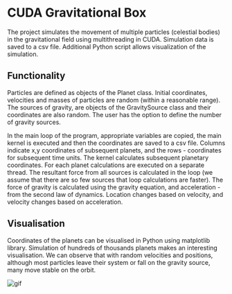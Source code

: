 # CUDA Gravitational Box

The project simulates the movement of multiple particles (celestial bodies) in the gravitational field using multithreading in CUDA. Simulation data is saved to a csv file. Additional Python script allows visualization of the simulation.

## Functionality

Particles are defined as objects of the Planet class. Initial coordinates, velocities and masses of particles
are random (within a reasonable range). The sources of gravity, are objects of the GravitySource class and their coordinates are also random. The user has the option
to define the number of gravity sources.

In the main loop of the program, appropriate variables are copied, the main kernel is executed and
then the coordinates are saved to a csv file. Columns indicate x,y coordinates of
subsequent planets, and the rows - coordinates for subsequent time units.
The kernel calculates subsequent planetary coordinates. For each planet calculations
are executed on a separate thread. The resultant force from all sources is calculated in the loop
(we assume that there are so few sources that loop calculations are faster). The force of gravity
is calculated using the gravity equation, and acceleration - from the second law of dynamics. Location changes based on velocity, and velocity changes based on acceleration.

## Visualisation

Coordinates of the planets can be visualised in Python using matplotlib library. Simulation of hundreds of thousands planets makes an interesting visualisation. We can observe that with random velocities and positions, although most particles leave their system or fall on the gravity source, many move stable on the orbit.

![gif](./images_readme/example.gif)
